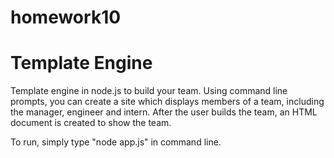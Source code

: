 # homework10 
# Template Engine

Template engine in node.js to build your team.
Using command line prompts, you can create a site which displays members of a team,
including the manager, engineer and intern. After the user builds the team, an HTML
document is created to show the team.

To run, simply type "node app.js" in command line. 
